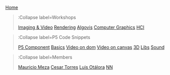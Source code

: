 [Home](/)

> :Collapse label=Workshops
> 
> [Imaging & Video](/docs/workshops/imaging)
> [Rendering](/docs/workshops/rendering)
> [Algovis](/docs/workshops/algovis)
> [Computer Graphics](/docs/workshops/cg)
> [HCI](/docs/workshops/hci)

> :Collapse label=P5 Code Snippets
> 
> [P5 Component](/docs/snippets/component)
> [Basics](/docs/snippets/basic)
> [Video on dom](/docs/snippets/video-dom)
> [Video on canvas](/docs/snippets/video-canvas)
> [3D](/docs/snippets/3d)
> [Libs](/docs/snippets/lib)
> [Sound](/docs/snippets/sound)

> :Collapse label=Members
> 
> [Mauricio Meza](/docs/members/mauricio-meza)
> [Cesar Torres](/docs/members/cesar-torres)
> [Luis Otálora](/docs/members/luis-otalora)
> [NN](/docs/members/nn)